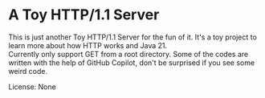 # A Toy HTTP/1.1 Server

This is just another Toy HTTP/1.1 Server for the fun of it. It's a toy project to learn more about how HTTP works and
Java 21.  
Currently only support GET from a root directory.
Some of the codes are written with the help of GitHub Copilot, don't be surprised if you see some weird code.

License: None